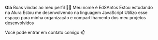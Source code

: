 **Olá**
Boas vindas ao meu perfil 💙💙
Meu nome é EdSAntos 
Estou estudando na Alura
Estou me desenvolvendo na linguagem JavaScript
Utilizo esse espaço para minha organização e compartilhamento dos meu projetos desenvolvidos

Você pode entrar em contato comigo 📫
